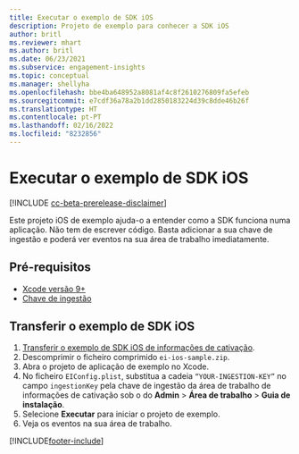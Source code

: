 ```yaml
---
title: Executar o exemplo de SDK iOS
description: Projeto de exemplo para conhecer a SDK iOS
author: britl
ms.reviewer: mhart
ms.author: britl
ms.date: 06/23/2021
ms.subservice: engagement-insights
ms.topic: conceptual
ms.manager: shellyha
ms.openlocfilehash: bbe4ba648952a8081af4c8f2610276809fa5efeb
ms.sourcegitcommit: e7cdf36a78a2b1dd2850183224d39c8dde46b26f
ms.translationtype: HT
ms.contentlocale: pt-PT
ms.lasthandoff: 02/16/2022
ms.locfileid: "8232856"
---
```

# <a name="run-the-ios-sdk-sample"></a>Executar o exemplo de SDK iOS

[!INCLUDE [cc-beta-prerelease-disclaimer](includes/cc-beta-prerelease-disclaimer.md)]

Este projeto iOS de exemplo ajuda-o a entender como a SDK funciona numa aplicação. Não tem de escrever código. Basta adicionar a sua chave de ingestão e poderá ver eventos na sua área de trabalho imediatamente.

## <a name="prerequisites"></a>Pré-requisitos

- [Xcode versão 9+](https://developer.apple.com/xcode/downloads/)
- [Chave de ingestão](get-started-ios.md)

## <a name="download-the-ios-sdk-sample"></a>Transferir o exemplo de SDK iOS

1. [Transferir o exemplo de SDK iOS de informações de cativação](https://download.pi.dynamics.com/sdk/EI-SDKs/ei-ios-sample.zip).
1. Descomprimir o ficheiro comprimido `ei-ios-sample.zip`.
1. Abra o projeto de aplicação de exemplo no Xcode.
1. No ficheiro `EIConfig.plist`, substitua a cadeia `“YOUR-INGESTION-KEY”` no campo `ingestionKey` pela chave de ingestão da área de trabalho de informações de cativação sob o do **Admin** > **Área de trabalho** > **Guia de instalação**.
1. Selecione **Executar** para iniciar o projeto de exemplo.
1. Veja os eventos na sua área de trabalho.

[!INCLUDE[footer-include](../includes/footer-banner.md)]
